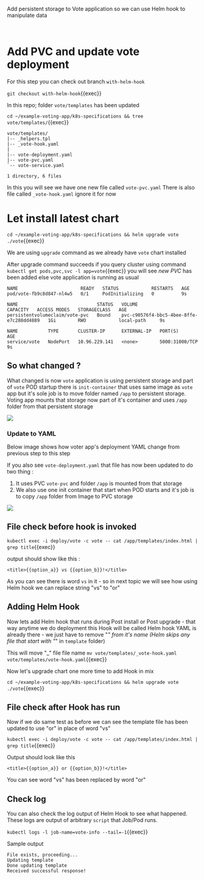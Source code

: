 
Add persistent storage to Vote application so we can use Helm hook to manipulate data

<br>

# Add PVC and update vote deployment 

For this step you can check out branch `with-helm-hook`

`git checkout with-helm-hook`{{exec}}

In this repo; folder `vote/templates` has been updated

`cd ~/example-voting-app/k8s-specifications && tree vote/templates/`{{exec}}

```
vote/templates/
|-- _helpers.tpl
|-- _vote-hook.yaml
|
|-- vote-deployment.yaml
|-- vote-pvc.yaml
`-- vote-service.yaml

1 directory, 6 files
```

In this you will see we have one new file called `vote-pvc.yaml`
There is also file called `_vote-hook.yaml` ignore it for now 

# Let install latest chart 

`cd ~/example-voting-app/k8s-specifications && helm upgrade vote ./vote`{{exec}}

We are using `upgrade` command as we already have `vote` chart installed 

After upgrade command succeeds if you query cluster using command `kubectl get pods,pvc,svc -l app=vote`{{exec}} you will see _new PVC_ has been added else vote application is running as usual 

```
NAME                       READY   STATUS            RESTARTS   AGE
pod/vote-fb9c8d847-nl4w5   0/1     PodInitializing   0          9s

NAME                             STATUS   VOLUME                                     CAPACITY   ACCESS MODES   STORAGECLASS   AGE
persistentvolumeclaim/vote-pvc   Bound    pvc-c90576f4-bbc5-4bee-8ffe-e7c288dd4889   1Gi        RWO            local-path     9s

NAME           TYPE       CLUSTER-IP      EXTERNAL-IP   PORT(S)          AGE
service/vote   NodePort   10.96.229.141   <none>        5000:31000/TCP   9s
```

## So what changed ?

What changed is now `vote` application is using persistent storage and part of `vote` POD startup there is `init-container` that uses same image as `vote` app but it's sole job is to move folder named `/app` to persistent storage. Voting app mounts that storage now part of it's container and uses `/app` folder from that persistent storage 

![](https://i.ibb.co/VvpCQGW/voter-app-change.gif)

### Update to YAML 

Below image shows how voter app's deployment YAML change from previous step to this step 

If you also see `vote-deployment.yaml` that file has now been updated to do two thing : 

1. It uses PVC `vote-pvc` and folder `/app` is mounted from that storage 
2. We also use one init container that start when POD starts and it's job is to copy `/app` folder from Image to PVC storage 

![](https://i.ibb.co/wKgnvxn/image.png)

## File check before hook is invoked 

`kubectl exec -i deploy/vote -c vote -- cat /app/templates/index.html | grep title`{{exec}}

output should show like this : 

```
<title>{{option_a}} vs {{option_b}}!</title>
```

As you can see there is word `vs` in it - so in next topic we will see how using Helm hook we can replace string "vs" to "or"

## Adding Helm Hook 

Now lets add Helm hook that runs during Post install or Post upgrade - that way anytime we do deployment this Hook will be called
Helm hook YAML is already there - we just have to remove "_" from it's name (Helm skips any file that start with "_" in `template` folder)

This will move "_" file file name 
`mv vote/templates/_vote-hook.yaml vote/templates/vote-hook.yaml`{{exec}}

Now let's upgrade chart one more time to add Hook in mix 

`cd ~/example-voting-app/k8s-specifications && helm upgrade vote ./vote`{{exec}}

## File check after Hook has run 

Now if we do same test as before we can see the template file has been updated to use "or" in place of word "vs" 

`kubectl exec -i deploy/vote -c vote -- cat /app/templates/index.html | grep title`{{exec}}

Output should look like this 

```
<title>{{option_a}} or {{option_b}}!</title>
```

You can see word "vs" has been replaced by word "or"

## Check log 

You can also check the log output of Helm Hook to see what happened. 
These logs are output of arbitrary `script` that Job/Pod runs.

`kubectl logs -l job-name=vote-info --tail=-1`{{exec}}

Sample output 

```
File exists, proceeding...
Updating template
Done updating template
Received successful response!
```
